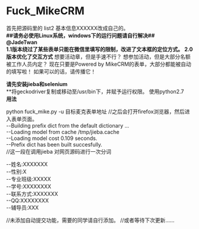# Fuck_MikeCRM  
首先把源码里的 list2 基本信息XXXXXX改成自己的。  
**##请务必使用Linux系统，windows下的运行问题请自行解决##**  
**@JadeTwan**  
**1.1版本绕过了某些表单只能在微信里填写的限制，改进了文本框的定位方式。** 
**2.0版本优化了交互方式** 
想要活动章，但是手速不行？ 想参加活动，但是大部分名额被工作人员内定？ 现在只要是Powered by MikeCRM的表单，大部分都能被自动的填写啦！ 如果可以的话，请传播它！

**请先安装jieba和selenium**  
**将geckodriver复制或移动至/usr/bin下，并赋予运行权限。
使用python2.7  
		**用法**   
  
python fuck_mike.py  -u 目标麦克表单地址
//之后会打开firefox浏览器，然后进入表单页面。  
--Building prefix dict from the default dictionary ...  
--Loading model from cache /tmp/jieba.cache  
--Loading model cost 0.109 seconds.  
--Prefix dict has been built succesfully.  
//这一段在调用jieba 对网页源码进行一次分词  
  
--姓名:XXXXXXX  
--性别:X  
--专业班级:XXXXX  
--学号:XXXXXXXX  
--联系方式:XXXXXXX  
--QQ:XXXXXXXX  
--辅导员:XXX  
  
//未添加自动提交功能，需要的同学请自行添加。
//或者等待下次更新......
